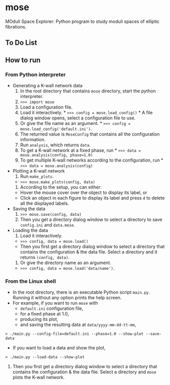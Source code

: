 # mose

MOduli Space Explorer: Python program to study moduli spaces of elliptic fibrations.

## To Do List

## How to run

### From Python interpreter
* Generating a K-wall network data
  1. In the root directory that contains ```mose``` directory, start the python interpreter.
  1. ```>>> import mose```
  1. Load a configuration file.
    1. Load it interactively.
      * ```>>> config = mose.load_config()```
      * A file dialog window opens, select a configuration file to use.
    1. Or give the file name as an argument.
      * ```>>> config = mose.load_config('default.ini')```.
    1. The returned value is ```MoseConfig``` that contains all the configuration information.
  1. Run ```analysis```, which returns ```data```.
    1. To get a K-wall network at a fixed phase, run
      * ```>>> data = mose.analysis(config, phase=1.0)```
    1. To get multiple K-wall networks according to the configuration, run
      * ```>>> data = mose.analysis(config)```
* Plotting a K-wall network
  1. Run ```make_plots```.
    * ```>>> mose.make_plots(config, data)```
  1. According to the setup, you can either:
    * Hover the mouse cover over the object to display its label, or
    * Click an object in each figure to display its label and press ```d``` to delete all the displayed labels.
* Saving the data
  1. ```>>> mose.save(config, data)```
  1. Then you get a directory dialog window to select a directory to save ```config.ini``` and ```data.mose```.
* Loading the data
  1. Load it interactively.
    * ```>>> config, data = mose.load()```
    * Then you first get a directory dialog window to select a directory that contains the configuration & the data file. Select a directory and it returns ```(config, data)```.
  1. Or give the directory name as an argument.
    * ```>>> config, data = mose.load('data/name')```.

### From the Linux shell
* In the root directory, there is an executable Python script ```main.py```. Running it without any option prints the help screen.
* For example, if you want to run ```mose``` with
  * ```default.ini``` configuration file, 
  * for a fixed phase at 1.0, 
  * producing its plot,
  * and saving the resulting data at ```data/yyyy-mm-dd-tt-mm```,
```
> ./main.py --config-file=default.ini --phase=1.0 --show-plot --save-data
```
* If you want to load a data and show the plot, 
```
> ./main.py --load-data --show-plot
```
  1. Then you first get a directory dialog window to select a directory that contains the configuration & the data file. Select a directory and ```mose``` plots the K-wall network.
